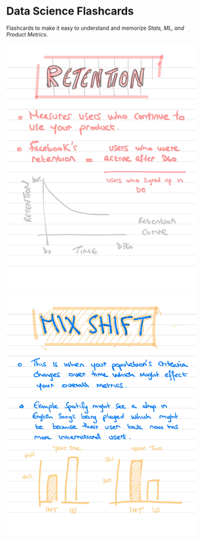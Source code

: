# Data Science Flashcards 

Flashcards to make it easy to understand and memorize *Stats, ML, and Product Metrics.*  

<img src="flashcards-2.jpg" width="500">
<img src="flashcards-3.jpg" width="500">

